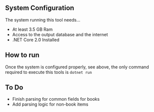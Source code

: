 ## System Configuration
The system running this tool needs...
- At least 3.5 GB Ram
- Access to the output database and the internet
- .NET Core 2.0 Installed

## How to run
Once the system is configured properly, see above, the only command required to execute this tools is `dotnet run`

## To Do
- Finish parsing for common fields for books
- Add parsing logic for non-book items